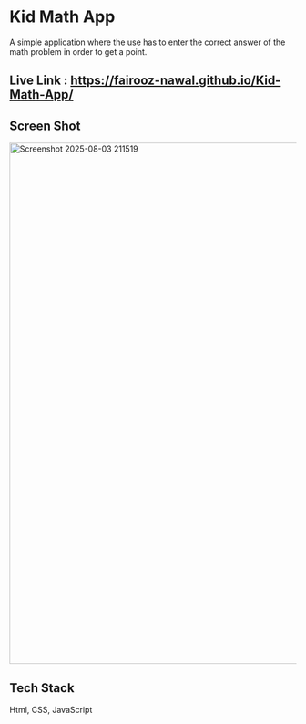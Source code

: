 # Kid Math App
A simple application where the use has to enter the correct answer of the math problem in order to get a point.
## Live Link : https://fairooz-nawal.github.io/Kid-Math-App/

## Screen Shot
<img width="1919" height="913" alt="Screenshot 2025-08-03 211519" src="https://github.com/user-attachments/assets/0d3014b2-8597-4c71-b5aa-d144a3cde1c7" />

## Tech Stack
Html, CSS, JavaScript
